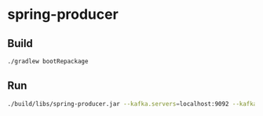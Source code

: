 spring-producer
===============

## Build

```bash
./gradlew bootRepackage
```

## Run

```bash
./build/libs/spring-producer.jar --kafka.servers=localhost:9092 --kafka.topic=topic1 --kafka.message=TEST
```
